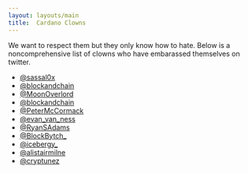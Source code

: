```yaml
---
layout: layouts/main
title:  Cardano Clowns
---
```


We want to respect them but they only know how to hate. Below is a noncomprehensive list of clowns who have embarassed
themselves on twitter.

* [@sassal0x](/u/sassal0x)
* [@blockandchain](/u/blockandchain)
* [@MoonOverlord](/u/@MoonOverlord)
* [@blockandchain](/u/@blockandchain)
* [@PeterMcCormack](/u/@PeterMcCormack)
* [@evan_van_ness](/u/evan_van_ness)
* [@RyanSAdams](/u/RyanSAdams)
* [@BlockBytch_](/u/@BlockBytch_)
* [@icebergy_](/u/@icebergy_)
* [@alistairmilne](/u/@alistairmilne)
* [@cryptunez](/u/@cryptunez)
